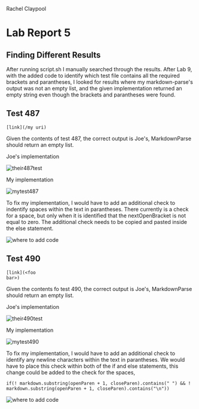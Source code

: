 Rachel Claypool
# Lab Report 5

## Finding Different Results

After running script.sh I manually searched through the results.  After Lab 9, with the added code to identify which test file contains all the required brackets and parantheses, I looked for results where my markdown-parse's output was not an empty list, and the given implementation returned an empty string even though the brackets and parantheses were found. 

## Test 487
```
[link](/my uri)
```

Given the contents of test 487, the correct output is Joe's, MarkdownParse should return an empty list.


Joe's implementation

![their487test](https://user-images.githubusercontent.com/97620200/157748442-93238a53-8e89-4a7a-b537-3ef8828a321f.jpg)

My implementation

![mytest487](https://user-images.githubusercontent.com/97620200/157748458-32c61325-7e43-4b64-9fb6-c5d8e4db8661.jpg)


To fix my implementation, I would have to add an additional check to indentify spaces within the text in parantheses.  There currently is a check for a space, but only when it is identified that the nextOpenBracket is not equal to zero.  The additional check needs to be copied and pasted inside the else statement.

![where to add code](https://user-images.githubusercontent.com/97620200/157751082-dd50250d-9cae-4c08-abef-1652245a19a0.jpg)



## Test 490
```
[link](<foo
bar>)
```

Given the contents fo test 490, the correct output is Joe's, MarkdownParse should return an empty list.


Joe's implementation

![their490test](https://user-images.githubusercontent.com/97620200/157752290-c6968d8a-a4fa-428a-b2d4-c936d0a48862.jpg)

My implementation

![mytest490](https://user-images.githubusercontent.com/97620200/157752335-4d6ac1a5-8116-4801-b0a1-ea4922e21729.jpg)


To fix my implementation, I would have to add an additional check to identify any newline characters within the text in parantheses.  We would have to place this check within both of the if and else statements, this change could be added to the check for the spaces, 
``` 
if(! markdown.substring(openParen + 1, closeParen).contains(" ") && ! markdown.substring(openParen + 1, closeParen).contains("\n"))
```
![where to add code](https://user-images.githubusercontent.com/97620200/157751082-dd50250d-9cae-4c08-abef-1652245a19a0.jpg)
